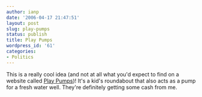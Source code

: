 ```yaml
---
author: ianp
date: '2006-04-17 21:47:51'
layout: post
slug: play-pumps
status: publish
title: Play Pumps
wordpress_id: '61'
categories:
- Politics
---
```


This is a really cool idea (and not at all what you'd expect to find on
a website called [Play Pumps](http://www.playpumps.org/))! It's a kid's
roundabout that also acts as a pump for a fresh water well. They're
definitely getting some cash from me.
